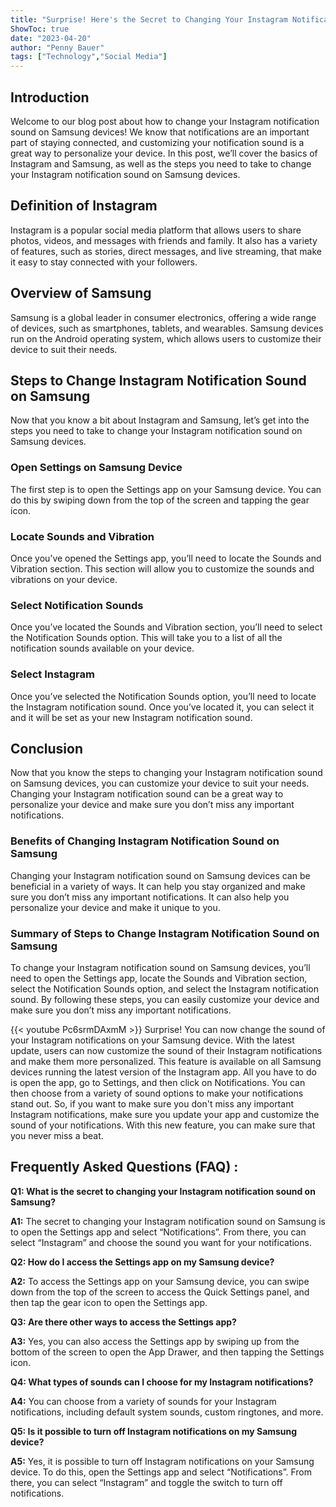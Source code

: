 ```yaml
---
title: "Surprise! Here's the Secret to Changing Your Instagram Notification Sound on Samsung!"
ShowToc: true 
date: "2023-04-20"
author: "Penny Bauer" 
tags: ["Technology","Social Media"]
---
```

## Introduction

Welcome to our blog post about how to change your Instagram notification sound on Samsung devices! We know that notifications are an important part of staying connected, and customizing your notification sound is a great way to personalize your device. In this post, we’ll cover the basics of Instagram and Samsung, as well as the steps you need to take to change your Instagram notification sound on Samsung devices. 

## Definition of Instagram

Instagram is a popular social media platform that allows users to share photos, videos, and messages with friends and family. It also has a variety of features, such as stories, direct messages, and live streaming, that make it easy to stay connected with your followers. 

## Overview of Samsung

Samsung is a global leader in consumer electronics, offering a wide range of devices, such as smartphones, tablets, and wearables. Samsung devices run on the Android operating system, which allows users to customize their device to suit their needs. 

## Steps to Change Instagram Notification Sound on Samsung

Now that you know a bit about Instagram and Samsung, let’s get into the steps you need to take to change your Instagram notification sound on Samsung devices. 

### Open Settings on Samsung Device

The first step is to open the Settings app on your Samsung device. You can do this by swiping down from the top of the screen and tapping the gear icon. 

### Locate Sounds and Vibration

Once you’ve opened the Settings app, you’ll need to locate the Sounds and Vibration section. This section will allow you to customize the sounds and vibrations on your device. 

### Select Notification Sounds

Once you’ve located the Sounds and Vibration section, you’ll need to select the Notification Sounds option. This will take you to a list of all the notification sounds available on your device. 

### Select Instagram

Once you’ve selected the Notification Sounds option, you’ll need to locate the Instagram notification sound. Once you’ve located it, you can select it and it will be set as your new Instagram notification sound. 

## Conclusion

Now that you know the steps to changing your Instagram notification sound on Samsung devices, you can customize your device to suit your needs. Changing your Instagram notification sound can be a great way to personalize your device and make sure you don’t miss any important notifications. 

### Benefits of Changing Instagram Notification Sound on Samsung

Changing your Instagram notification sound on Samsung devices can be beneficial in a variety of ways. It can help you stay organized and make sure you don’t miss any important notifications. It can also help you personalize your device and make it unique to you. 

### Summary of Steps to Change Instagram Notification Sound on Samsung

To change your Instagram notification sound on Samsung devices, you’ll need to open the Settings app, locate the Sounds and Vibration section, select the Notification Sounds option, and select the Instagram notification sound. By following these steps, you can easily customize your device and make sure you don’t miss any important notifications.

{{< youtube Pc6srmDAxmM >}} 
Surprise! You can now change the sound of your Instagram notifications on your Samsung device. With the latest update, users can now customize the sound of their Instagram notifications and make them more personalized. This feature is available on all Samsung devices running the latest version of the Instagram app. All you have to do is open the app, go to Settings, and then click on Notifications. You can then choose from a variety of sound options to make your notifications stand out. So, if you want to make sure you don't miss any important Instagram notifications, make sure you update your app and customize the sound of your notifications. With this new feature, you can make sure that you never miss a beat.

## Frequently Asked Questions (FAQ) :
**Q1: What is the secret to changing your Instagram notification sound on Samsung?**

**A1:** The secret to changing your Instagram notification sound on Samsung is to open the Settings app and select “Notifications”. From there, you can select “Instagram” and choose the sound you want for your notifications.

**Q2: How do I access the Settings app on my Samsung device?**

**A2:** To access the Settings app on your Samsung device, you can swipe down from the top of the screen to access the Quick Settings panel, and then tap the gear icon to open the Settings app.

**Q3: Are there other ways to access the Settings app?**

**A3:** Yes, you can also access the Settings app by swiping up from the bottom of the screen to open the App Drawer, and then tapping the Settings icon.

**Q4: What types of sounds can I choose for my Instagram notifications?**

**A4:** You can choose from a variety of sounds for your Instagram notifications, including default system sounds, custom ringtones, and more.

**Q5: Is it possible to turn off Instagram notifications on my Samsung device?**

**A5:** Yes, it is possible to turn off Instagram notifications on your Samsung device. To do this, open the Settings app and select “Notifications”. From there, you can select “Instagram” and toggle the switch to turn off notifications.


